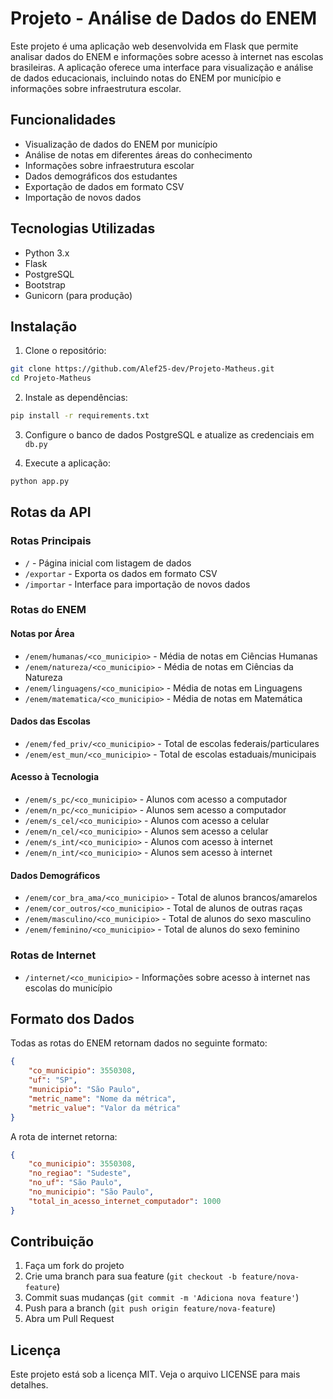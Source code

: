 # Projeto  - Análise de Dados do ENEM

Este projeto é uma aplicação web desenvolvida em Flask que permite analisar dados do ENEM e informações sobre acesso à internet nas escolas brasileiras. A aplicação oferece uma interface para visualização e análise de dados educacionais, incluindo notas do ENEM por município e informações sobre infraestrutura escolar.

## Funcionalidades

- Visualização de dados do ENEM por município
- Análise de notas em diferentes áreas do conhecimento
- Informações sobre infraestrutura escolar
- Dados demográficos dos estudantes
- Exportação de dados em formato CSV
- Importação de novos dados

## Tecnologias Utilizadas

- Python 3.x
- Flask
- PostgreSQL
- Bootstrap
- Gunicorn (para produção)

## Instalação

1. Clone o repositório:
```bash
git clone https://github.com/Alef25-dev/Projeto-Matheus.git
cd Projeto-Matheus
```

2. Instale as dependências:
```bash
pip install -r requirements.txt
```

3. Configure o banco de dados PostgreSQL e atualize as credenciais em `db.py`

4. Execute a aplicação:
```bash
python app.py
```

## Rotas da API

### Rotas Principais

- `/` - Página inicial com listagem de dados
- `/exportar` - Exporta os dados em formato CSV
- `/importar` - Interface para importação de novos dados

### Rotas do ENEM

#### Notas por Área
- `/enem/humanas/<co_municipio>` - Média de notas em Ciências Humanas
- `/enem/natureza/<co_municipio>` - Média de notas em Ciências da Natureza
- `/enem/linguagens/<co_municipio>` - Média de notas em Linguagens
- `/enem/matematica/<co_municipio>` - Média de notas em Matemática

#### Dados das Escolas
- `/enem/fed_priv/<co_municipio>` - Total de escolas federais/particulares
- `/enem/est_mun/<co_municipio>` - Total de escolas estaduais/municipais

#### Acesso à Tecnologia
- `/enem/s_pc/<co_municipio>` - Alunos com acesso a computador
- `/enem/n_pc/<co_municipio>` - Alunos sem acesso a computador
- `/enem/s_cel/<co_municipio>` - Alunos com acesso a celular
- `/enem/n_cel/<co_municipio>` - Alunos sem acesso a celular
- `/enem/s_int/<co_municipio>` - Alunos com acesso à internet
- `/enem/n_int/<co_municipio>` - Alunos sem acesso à internet

#### Dados Demográficos
- `/enem/cor_bra_ama/<co_municipio>` - Total de alunos brancos/amarelos
- `/enem/cor_outros/<co_municipio>` - Total de alunos de outras raças
- `/enem/masculino/<co_municipio>` - Total de alunos do sexo masculino
- `/enem/feminino/<co_municipio>` - Total de alunos do sexo feminino

### Rotas de Internet

- `/internet/<co_municipio>` - Informações sobre acesso à internet nas escolas do município

## Formato dos Dados

Todas as rotas do ENEM retornam dados no seguinte formato:
```json
{
    "co_municipio": 3550308,
    "uf": "SP",
    "municipio": "São Paulo",
    "metric_name": "Nome da métrica",
    "metric_value": "Valor da métrica"
}
```

A rota de internet retorna:
```json
{
    "co_municipio": 3550308,
    "no_regiao": "Sudeste",
    "no_uf": "São Paulo",
    "no_municipio": "São Paulo",
    "total_in_acesso_internet_computador": 1000
}
```

## Contribuição

1. Faça um fork do projeto
2. Crie uma branch para sua feature (`git checkout -b feature/nova-feature`)
3. Commit suas mudanças (`git commit -m 'Adiciona nova feature'`)
4. Push para a branch (`git push origin feature/nova-feature`)
5. Abra um Pull Request

## Licença

Este projeto está sob a licença MIT. Veja o arquivo LICENSE para mais detalhes.
